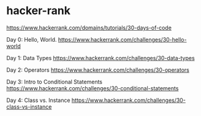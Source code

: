 # hacker-rank


https://www.hackerrank.com/domains/tutorials/30-days-of-code

Day 0: Hello, World.
https://www.hackerrank.com/challenges/30-hello-world

Day 1: Data Types
https://www.hackerrank.com/challenges/30-data-types

Day 2: Operators
https://www.hackerrank.com/challenges/30-operators

Day 3: Intro to Conditional Statements
https://www.hackerrank.com/challenges/30-conditional-statements

Day 4: Class vs. Instance
https://www.hackerrank.com/challenges/30-class-vs-instance